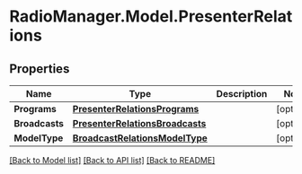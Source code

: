 # RadioManager.Model.PresenterRelations
## Properties

Name | Type | Description | Notes
------------ | ------------- | ------------- | -------------
**Programs** | [**PresenterRelationsPrograms**](PresenterRelationsPrograms.md) |  | [optional] 
**Broadcasts** | [**PresenterRelationsBroadcasts**](PresenterRelationsBroadcasts.md) |  | [optional] 
**ModelType** | [**BroadcastRelationsModelType**](BroadcastRelationsModelType.md) |  | [optional] 

[[Back to Model list]](../README.md#documentation-for-models) [[Back to API list]](../README.md#documentation-for-api-endpoints) [[Back to README]](../README.md)

